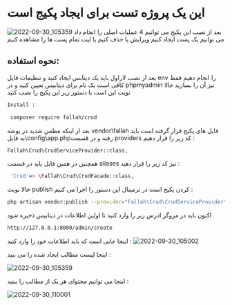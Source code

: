 # این یک پروژه تست برای ایجاد پکیج است
![2022-09-30_105359](https://user-images.githubusercontent.com/34611256/193328732-0bf52750-e673-4f33-b394-b8f19263e096.png)
بعد از نصب این پکیج می توانیم 4 عملیات اصلی را انجام داد می توانیم یک پست ایجاد کنیم ویرایش یا حذف کنیم یا لیت تمام پست ها را مشاهده کنیم 
## نحوه استفاده:
بعد از نصب لاراول باید یک دیتابس ایجاد کنید و تنظیمات فایل env  را انجام دهیم
فقط کافی است یک نام برای دیتابیس تعیین کنید و در  phpmyadmin نیز آن را بسازید 
حالا نوبت این است با دستور زیر این پکیج را نصب کنید  
```python
Install :
```
```bash
 composer require fallah/crud
 ```


 بعد از اینکه مطمن شدید در پوشه vendor\fallah فایل های پکیج  قرار گرفته است باید به فایل\config\app.phpرفته و در قسمت providers   کد زیر را قرار دهیم :
 ```bash
 Fallah\Crud\CrudServiceProvider::class,
 ```
 همچنین در همین فایل باید در قسمت aliases نیز کد زیر را قرار دهید :
```bash
 'Crud'=> \Fallah\Crud\CrudFacade::class,
 ```


حالا نوبت publish کردن پکیج است در ترمینال این  دستور  را اجرا می کنیم :
 ```bash
 php artisan vendor:publish --provider="Fallah\Crud\CrudServiceProvider"
  ```
اکنون باید در مروگر ادرس زیر را وارد کنید تا اولین اطلاعات در دیتابیس ذخیره شود
 ```bash
 http://127.0.0.1:8000/admin/create
 ```
 اینجا جایی است که باید اطلاعات خود را وارد کنید :
 ![2022-09-30_105002](https://user-images.githubusercontent.com/34611256/193328256-46f3d1a4-c50e-44eb-bc97-38d0b1f1e82e.png)
 
اینجا لیست مطالب ایجاد شده را می بنید :

![2022-09-30_105359](https://user-images.githubusercontent.com/34611256/193328732-0bf52750-e673-4f33-b394-b8f19263e096.png)

اینجا می توانیم محتوای هر یک از مطالب را ببنید :

![2022-09-30_110001](https://user-images.githubusercontent.com/34611256/193329666-ca939da9-a21f-4858-8227-013ba8b701d7.png)

